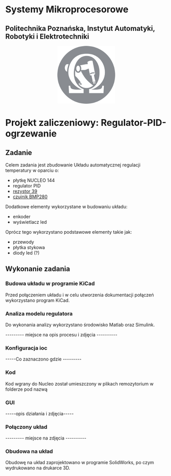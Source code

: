 # Systemy Mikroprocesorowe

## Politechnika Poznańska, Instytut Automatyki, Robotyki i Elektrotechniki

<p align="center">
  <img width="180" height="180" src="/img/logo_WARiE.png">
</p>

# **Projekt zaliczeniowy: Regulator-PID-ogrzewanie**

## Zadanie

Celem zadania jest zbudowanie Układu automatycznej regulacji temperatury w oparciu o:
  - płytkę NUCLEO 144
  - regulator PID
  - [rezystor 39](https://sklep.avt.pl/pl/products/rezystor-39-om-5w-5-178694.html?query_id=3)
  - [czujnik BMP280](https://sklep.avt.pl/pl/products/czujnik-cisnienia-i-temperatury-gy-bmp280-v3-3-barometr-na-i2c-do-arduino-174322.html?fbclid=IwAR3qwK_G8U1rsmJfZRh1Xn7Wu_qn47saH4UUeBxF370ZbXj3NWw9wSBMs8s)

Dodatkowe elementy wykorzystane w budowaniu układu:
  - enkoder
  - wyświetlacz led

Oprócz tego wykorzystano podstawowe elementy takie jak:
  - przewody
  - płytka stykowa
  - diody led (?)

## Wykonanie zadania

### Budowa układu w programie KiCad

Przed połączeniem układu i w celu utworzenia dokumentacji połączeń wykorzystano program KiCad.

### Analiza modelu regulatora

Do wykonania analizy wykorzystano środowisko Matlab oraz Simulink.

--------- miejsce na opis procesu i zdjęcia ----------
### Konfiguracja ioc

-----Co zaznaczono gdzie ---------

### Kod

Kod wgrany do Nucleo został umieszczony w plikach remozytorium w folderze pod nazwą 

### GUI

-----opis działania i zdjęcia-----

### Połączony układ

--------- miejsce na  zdjęcia ----------

### Obudowa na układ

Obudowę na układ zaprojektowano w programie SolidWorks, po czym wydrukowano na drukarce 3D.
